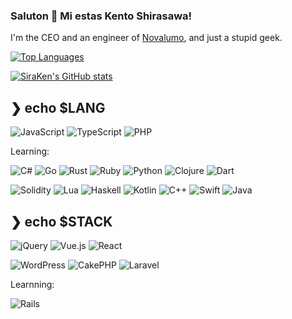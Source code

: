 ### Saluton 👋 Mi estas Kento Shirasawa!

I'm the CEO and an engineer of [Novalumo](https://github.com/novalumo), and just a stupid geek.

[![Top Languages](https://github-readme-stats.vercel.app/api/top-langs/?username=SiraKen&langs_count=10&theme=tokyonight&layout=compact&hide=html,javascript,css,scss,shaderlab,hlsl,jupyter%20notebook)](https://github.com/anuraghazra/github-readme-stats)

[![SiraKen's GitHub stats](https://github-readme-stats.vercel.app/api?username=SiraKen&show_icons=true&count_private=true&theme=tokyonight)](https://github.com/anuraghazra/github-readme-stats)

## ❯ echo $LANG

![JavaScript](https://img.shields.io/badge/JavaScript-F7DF1E?style=flat-square&logo=javascript&logoColor=white)
![TypeScript](https://img.shields.io/badge/TypeScript-3178C6?style=flat-square&logo=javascript&logoColor=white)
![PHP](https://img.shields.io/badge/PHP-777BB4?style=flat-square&logo=php&logoColor=white)

Learning:

![C#](https://img.shields.io/badge/C%23-239120?style=flat-square&logo=c-sharp&logoColor=white)
![Go](https://img.shields.io/badge/Go-00ADD8?style=flat-square&logo=go&logoColor=white)
![Rust](https://img.shields.io/badge/Rust-C36241?style=flat-square&logo=rust&logoColor=white)
![Ruby](https://img.shields.io/badge/Ruby-CC342D?style=flat-square&logo=Ruby&logoColor=white)
![Python](https://img.shields.io/badge/Python-3776AB?style=flat-square&logo=python&logoColor=white)
![Clojure](https://img.shields.io/badge/Clojure-5881D8?style=flat-square&logo=clojure&logoColor=white)
![Dart](https://img.shields.io/badge/Dart-0175C2?style=flat-square&logo=dart&logoColor=white)

![Solidity](https://img.shields.io/badge/Solidity-363636?style=flat-square&logo=solidity&logoColor=white)
![Lua](https://img.shields.io/badge/Lua-2C2D72?style=flat-square&logo=lua&logoColor=white)
![Haskell](https://img.shields.io/badge/Haskell-5D4F85?style=flat-square&logo=haskell&logoColor=white)
![Kotlin](https://img.shields.io/badge/Kotlin-7F52FF?style=flat-square&logo=kotlin&logoColor=white)
![C++](https://img.shields.io/badge/C%2b%2b-00599C?style=flat-square&logo=cplusplus&logoColor=white)
![Swift](https://img.shields.io/badge/Swift-F05138?style=flat-square&logo=swift&logoColor=white)
![Java](https://img.shields.io/badge/Java-EEE?style=flat-square&logo=openjdk&logoColor=000)

## ❯ echo $STACK

![jQuery](https://img.shields.io/badge/jQuery-0769AD?style=flat-square&logo=jquery&logoColor=white)
![Vue.js](https://img.shields.io/badge/Vue.js-4FC08D?style=flat-square&logo=vue.js&logoColor=white)
![React](https://img.shields.io/badge/React-61DAFB?style=flat-square&logo=react&logoColor=000)

![WordPress](https://img.shields.io/badge/WordPress-21759B?style=flat-square&logo=wordpress&logoColor=white)
![CakePHP](https://img.shields.io/badge/CakePHP-D33C43?style=flat-square&logo=cakephp&logoColor=white)
![Laravel](https://img.shields.io/badge/Laravel-FF2D20?style=flat-square&logo=laravel&logoColor=white)

Learnning:

![Rails](https://img.shields.io/badge/Rails-CC0000?style=flat-square&logo=rubyonrails&logoColor=white)
